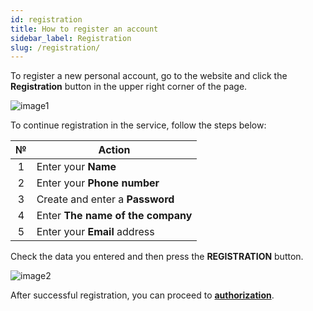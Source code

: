 ```yaml
---
id: registration
title: How to register an account
sidebar_label: Registration
slug: /registration/
---
```


To register a new personal account, go to the website and click the **Registration** button in the upper right corner of the page.

![image1](/img/en/general_registration/image1.png)

To continue registration in the service, follow the steps below:

|  №  | Action |
| :-: | ------ |
| 1 | Enter your **Name** |
| 2 | Enter your **Phone number** |
| 3 | Create and enter a **Password** |
| 4 | Enter **The name of the company** |
| 5 | Enter your **Email** address |

Check the data you entered and then press the **REGISTRATION** button.

![image2](/img/en/general_registration/image2.png)

After successful registration, you can proceed to [**authorization**](login.md).
